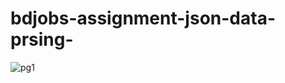 # bdjobs-assignment-json-data-prsing-

![pg1](https://user-images.githubusercontent.com/40673494/124473205-db70e380-ddc0-11eb-9c9a-509a48817450.PNG)

